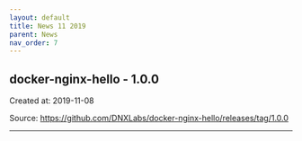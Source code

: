 ```yaml
---
layout: default
title: News 11 2019
parent: News
nav_order: 7
---
```




## docker-nginx-hello - 1.0.0


Created at: 2019-11-08

<!-- TODO: Include source link to the version tag -->
Source: https://github.com/DNXLabs/docker-nginx-hello/releases/tag/1.0.0

---

